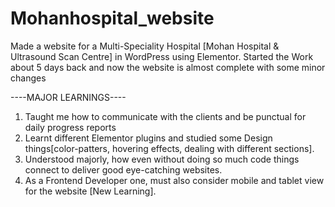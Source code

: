 # Mohanhospital_website
Made a website for a Multi-Speciality Hospital [Mohan Hospital &amp; Ultrasound Scan Centre] in WordPress using Elementor.
Started the Work about 5 days back and now the website is almost complete with some minor changes

----MAJOR LEARNINGS----
1. Taught me how to communicate with the clients and be punctual for daily progress reports
2. Learnt different Elementor plugins and studied some Design things[color-patters, hovering effects, dealing with different sections].
3. Understood majorly, how even without doing so much code things connect to deliver good eye-catching websites.
4. As a Frontend  Developer one, must also consider mobile and tablet view for the website [New Learning].
